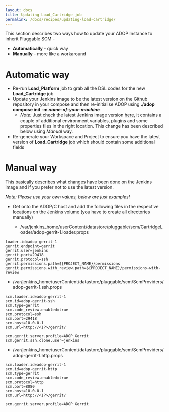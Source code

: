 ```yaml
---
layout: docs
title: Updating Load_Cartridge job
permalink: /docs/recipes/updating-load-cartridge/
---
```


This section describes two ways how to update your ADOP Instance to inherit Pluggable SCM -

* **Automatically** - quick way
* **Manually** - more like a workaround

# Automatic way

* Re-run **Load_Platform** job to grab all the DSL codes for the new **Load_Cartridge** job
* Update your Jenkins image to be the latest version on the Github repository in your compose and then re-initialise ADOP using **./adop compose init -m _name-of-your-machine_**
  - _Note:_ Just check the latest Jenkins image version [here](https://github.com/Accenture/adop-docker-compose/blob/master/docker-compose.yml#L203), it contains a couple of additional environment variables, plugins and some properties files in the right location. This change has been described below using _Manual_ way.
* Re-generate your Workspace and Project to ensure you have the latest version of **Load_Cartridge** job which should contain some additional fields


# Manual way

This basically describes what changes have been done on the Jenkins image and if you prefer not to use the latest version.

_Note: Please use your own values, below are just examples!_

* Get onto the ADOP/C host and add the following files in the respective locations on the Jenkins volume (you have to create all directories manually)

  - /var/jenkins_home/userContent/datastore/pluggable/scm/CartridgeLoader/adop-gerrit-1.loader.props
  
```
loader.id=adop-gerrit-1
gerrit.endpoint=gerrit
gerrit.user=jenkins
gerrit.port=29418
gerrit.protocol=ssh
gerrit.permissions.path=${PROJECT_NAME}/permissions
gerrit.permissions.with_review.path=${PROJECT_NAME}/permissions-with-review
```

  - /var/jenkins_home/userContent/datastore/pluggable/scm/ScmProviders/adop-gerrit-1.ssh.props
  
```
scm.loader.id=adop-gerrit-1
scm.id=adop-gerrit-ssh
scm.type=gerrit
scm.code_review.enabled=true
scm.protocol=ssh
scm.port=29418
scm.host=10.0.0.1
scm.url=http://<IP>/gerrit/

scm.gerrit.server.profile=ADOP Gerrit
scm.gerrit.ssh.clone.user=jenkins
```

  - /var/jenkins_home/userContent/datastore/pluggable/scm/ScmProviders/adop-gerrit-1.http.props
  
```
scm.loader.id=adop-gerrit-1
scm.id=adop-gerrit-http
scm.type=gerrit
scm.code_review.enabled=true
scm.protocol=http
scm.port=8080
scm.host=10.0.0.1
scm.url=http://<IP>/gerrit/

scm.gerrit.server.profile=ADOP Gerrit
```
